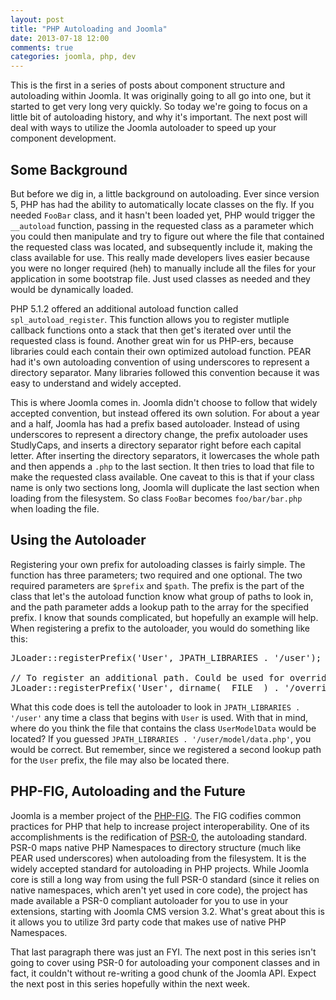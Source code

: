 ```yaml
---
layout: post
title: "PHP Autoloading and Joomla"
date: 2013-07-18 12:00
comments: true
categories: joomla, php, dev
---
```


This is the first in a series of posts about component structure and autoloading within Joomla. It was originally going to all go into one, but it started to get very long very quickly. So today we're going to focus on a little bit of autoloading history, and why it's important. The next post will deal with ways to utilize the Joomla autoloader to speed up your component development.


## Some Background

But before we dig in, a little background on autoloading. Ever since version 5, PHP has had the ability to automatically locate classes on the fly. If you needed `FooBar` class, and it hasn't been loaded yet, PHP would trigger the `__autoload` function, passing in the requested class as a parameter which you could then manipulate and try to figure out where the file that contained the requested class was located, and subsequently include it, making the class available for use. This really made developers lives easier because you were no longer required (heh) to manually include all the files for your application in some bootstrap file. Just used classes as needed and they would be dynamically loaded.

PHP 5.1.2 offered an additional autoload function called `spl_autoload_register`. This function allows you to register mutliple callback functions onto a stack that then get's iterated over until the requested class is found. Another great win for us PHP-ers, because libraries could each contain their own optimized autoload function. PEAR had it's own autoloading convention of using underscores to represent a directory separator. Many libraries followed this convention because it was easy to understand and widely accepted.

This is where Joomla comes in. Joomla didn't choose to follow that widely accepted convention, but instead offered its own solution. For about a year and a half, Joomla has had a prefix based autoloader. Instead of using underscores to represent a directory change, the prefix autoloader uses StudlyCaps, and inserts a directory separator right before each capital letter. After inserting the directory separators, it lowercases the whole path and then appends a `.php` to the last section. It then tries to load that file to make the requested class available. One caveat to this is that if your class name is only two sections long, Joomla will duplicate the last section when loading from the filesystem. So class `FooBar` becomes `foo/bar/bar.php` when loading the file.

## Using the Autoloader

Registering your own prefix for autoloading classes is fairly simple. The function has three parameters; two required and one optional. The two required parameters are `$prefix` and `$path`. The prefix is the part of the class that let's the autoload function know what group of paths to look in, and the path parameter adds a lookup path to the array for the specified prefix. I know that sounds complicated, but hopefully an example will help. When registering a prefix to the autoloader, you would do something like this:

<pre>
JLoader::registerPrefix('User', JPATH_LIBRARIES . '/user');

// To register an additional path. Could be used for overrides.
JLoader::registerPrefix('User', dirname(__FILE__) . '/overrides/user');
</pre>

What this code does is tell the autoloader to look in `JPATH_LIBRARIES . '/user'` any time a class that begins with `User` is used. With that in mind, where do you think the file that contains the class `UserModelData` would be located? If you guessed `JPATH_LIBRARIES . '/user/model/data.php'`, you would be correct. But remember, since we registered a second lookup path for the `User` prefix, the file may also be located there.


## PHP-FIG, Autoloading and the Future

Joomla is a member project of the [PHP-FIG](http://php-fig.org). The FIG codifies common practices for PHP that help to increase project interoperability. One of its accomplishments is the redification of [PSR-0](https://github.com/php-fig/fig-standards/blob/master/accepted/PSR-0.md), the autoloading standard. PSR-0 maps native PHP Namespaces to directory structure (much like PEAR used underscores) when autoloading from the filesystem. It is the widely accepted standard for autoloading in PHP projects. While Joomla core is still a long way from using the full PSR-0 standard (since it relies on native namespaces, which aren't yet used in core code), the project has made available a PSR-0 compliant autoloader for you to use in your extensions, starting with Joomla CMS version 3.2. What's great about this is it allows you to utilize 3rd party code that makes use of native PHP Namespaces. 

That last paragraph there was just an FYI. The next post in this series isn't going to cover using PSR-0 for autoloading your component classes and in fact, it couldn't without re-writing a good chunk of the Joomla API. Expect the next post in this series hopefully within the next week.


